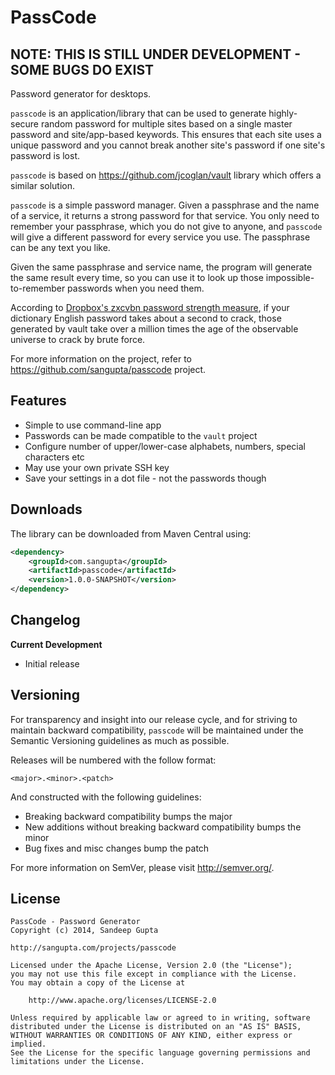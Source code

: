 PassCode
==========

## NOTE: THIS IS STILL UNDER DEVELOPMENT - SOME BUGS DO EXIST

Password generator for desktops.

`passcode` is an application/library that can be used to generate highly-secure random password
for multiple sites based on a single master password and site/app-based keywords. This ensures that
each site uses a unique password and you cannot break another site's password if one site's password
is lost.

`passcode` is based on https://github.com/jcoglan/vault library which offers a similar solution.

`passcode` is a simple password manager. Given a passphrase and the name of a service, it returns a 
strong password for that service. You only need to remember your passphrase, which you do not give 
to anyone, and `passcode` will give a different password for every service you use. The passphrase 
can be any text you like.

Given the same passphrase and service name, the program will generate the same result every time, 
so you can use it to look up those impossible-to-remember passwords when you need them.

According to [Dropbox's zxcvbn password strength measure](http://dl.dropbox.com/u/209/zxcvbn/test/index.html), if your 
dictionary English password takes about a second to crack, those generated by vault take over a million 
times the age of the observable universe to crack by brute force.

For more information on the project, refer to https://github.com/sangupta/passcode project.

Features
--------

* Simple to use command-line app
* Passwords can be made compatible to the `vault` project
* Configure number of upper/lower-case alphabets, numbers, special characters etc
* May use your own private SSH key
* Save your settings in a dot file - not the passwords though


Downloads
---------

The library can be downloaded from Maven Central using:

```xml
<dependency>
    <groupId>com.sangupta</groupId>
    <artifactId>passcode</artifactId>
    <version>1.0.0-SNAPSHOT</version>
</dependency>
```

Changelog
---------

**Current Development**

* Initial release

Versioning
----------

For transparency and insight into our release cycle, and for striving to maintain backward compatibility, 
`passcode` will be maintained under the Semantic Versioning guidelines as much as possible.

Releases will be numbered with the follow format:

`<major>.<minor>.<patch>`

And constructed with the following guidelines:

* Breaking backward compatibility bumps the major
* New additions without breaking backward compatibility bumps the minor
* Bug fixes and misc changes bump the patch

For more information on SemVer, please visit http://semver.org/.

License
-------
	
```
PassCode - Password Generator
Copyright (c) 2014, Sandeep Gupta

http://sangupta.com/projects/passcode

Licensed under the Apache License, Version 2.0 (the "License");
you may not use this file except in compliance with the License.
You may obtain a copy of the License at

	http://www.apache.org/licenses/LICENSE-2.0

Unless required by applicable law or agreed to in writing, software
distributed under the License is distributed on an "AS IS" BASIS,
WITHOUT WARRANTIES OR CONDITIONS OF ANY KIND, either express or implied.
See the License for the specific language governing permissions and
limitations under the License.
```
